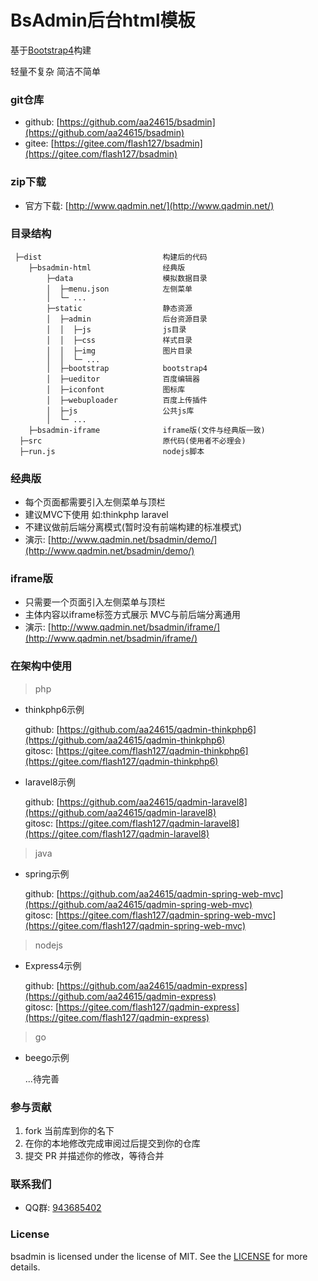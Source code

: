 # BsAdmin后台html模板

基于[Bootstrap4](https://v4.bootcss.com/)构建

轻量不复杂 简洁不简单

### git仓库
- github: [https://github.com/aa24615/bsadmin](https://github.com/aa24615/bsadmin)
- gitee: [https://gitee.com/flash127/bsadmin](https://gitee.com/flash127/bsadmin)

### zip下载
- 官方下载: [http://www.qadmin.net/](http://www.qadmin.net/)


### 目录结构



```
 ├─dist                           构建后的代码
    ├─bsadmin-html                经典版
        ├─data                    模拟数据目录
        │  ├─menu.json            左侧菜单
        │  └─ ...    
        ├─static                  静态资源            
        │  ├─admin                后台资源目录
        │  │  ├─js                js目录
        │  │  ├─css               样式目录
        │  │  ├─img               图片目录
        │  │  └─ ...      
        │  ├─bootstrap            bootstrap4
        │  ├─ueditor              百度编辑器
        │  ├─iconfont             图标库
        │  ├─webuploader          百度上传插件
        │  ├─js                   公共js库
        │  └─ ...      
    ├─bsadmin-iframe              iframe版(文件与经典版一致)
  ├─src                           原代码(使用者不必理会)
  ├─run.js                        nodejs脚本
```


### 经典版

- 每个页面都需要引入左侧菜单与顶栏
- 建议MVC下使用 如:thinkphp laravel
- 不建议做前后端分离模式(暂时没有前端构建的标准模式)
- 演示: [http://www.qadmin.net/bsadmin/demo/](http://www.qadmin.net/bsadmin/demo/)


### iframe版

- 只需要一个页面引入左侧菜单与顶栏
- 主体内容以iframe标签方式展示 MVC与前后端分离通用
- 演示: [http://www.qadmin.net/bsadmin/iframe/](http://www.qadmin.net/bsadmin/iframe/)



### 在架构中使用
    
> php

- thinkphp6示例

    github: [https://github.com/aa24615/qadmin-thinkphp6](https://github.com/aa24615/qadmin-thinkphp6)  
    gitosc: [https://gitee.com/flash127/qadmin-thinkphp6](https://gitee.com/flash127/qadmin-thinkphp6)

- laravel8示例

    github: [https://github.com/aa24615/qadmin-laravel8](https://github.com/aa24615/qadmin-laravel8)    
    gitosc: [https://gitee.com/flash127/qadmin-laravel8](https://gitee.com/flash127/qadmin-laravel8)

> java

- spring示例

    github: [https://github.com/aa24615/qadmin-spring-web-mvc](https://github.com/aa24615/qadmin-spring-web-mvc)    
    gitosc: [https://gitee.com/flash127/qadmin-spring-web-mvc](https://gitee.com/flash127/qadmin-spring-web-mvc) 

> nodejs

- Express4示例

    github: [https://github.com/aa24615/qadmin-express](https://github.com/aa24615/qadmin-express)     
    gitosc: [https://gitee.com/flash127/qadmin-express](https://gitee.com/flash127/qadmin-express) 

> go

- beego示例

    ...待完善



### 参与贡献

1. fork 当前库到你的名下
2. 在你的本地修改完成审阅过后提交到你的仓库
3. 提交 PR 并描述你的修改，等待合并


### 联系我们

- QQ群: [943685402](https://qm.qq.com/cgi-bin/qm/qr?k=Fg-zh0M3VrrxNfMs9RxsEyfGa6OqCGCF&jump_from=webapi)

### License

bsadmin is licensed under the license of MIT. See the [LICENSE](LICENSE) for more details.


